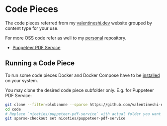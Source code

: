 # Code Pieces

The code pieces referred from my [valentineshi.dev](https://valentineshi.dev) website grouped by content type for your use.

For more OSS code refer as well to my [personal](https://github.com/WhereJuly) repository.

- [Puppeteer PDF Service](./niceties/puppeteer-pdf-service/)

## Running a Code Piece

To run some code pieces Docker and Docker Compose have to be [installed](https://docs.docker.com/engine/install/) on your system.

You may clone the desired code piece subfolder only. E.g. for Puppeteer PDF Service:

```bash
git clone --filter=blob:none --sparse https://github.com/valentineshi-dev/code.git
cd code
# Replace `niceties/puppeteer-pdf-service` with actual folder you want to have locally
git sparse-checkout set niceties/puppeteer-pdf-service
```
